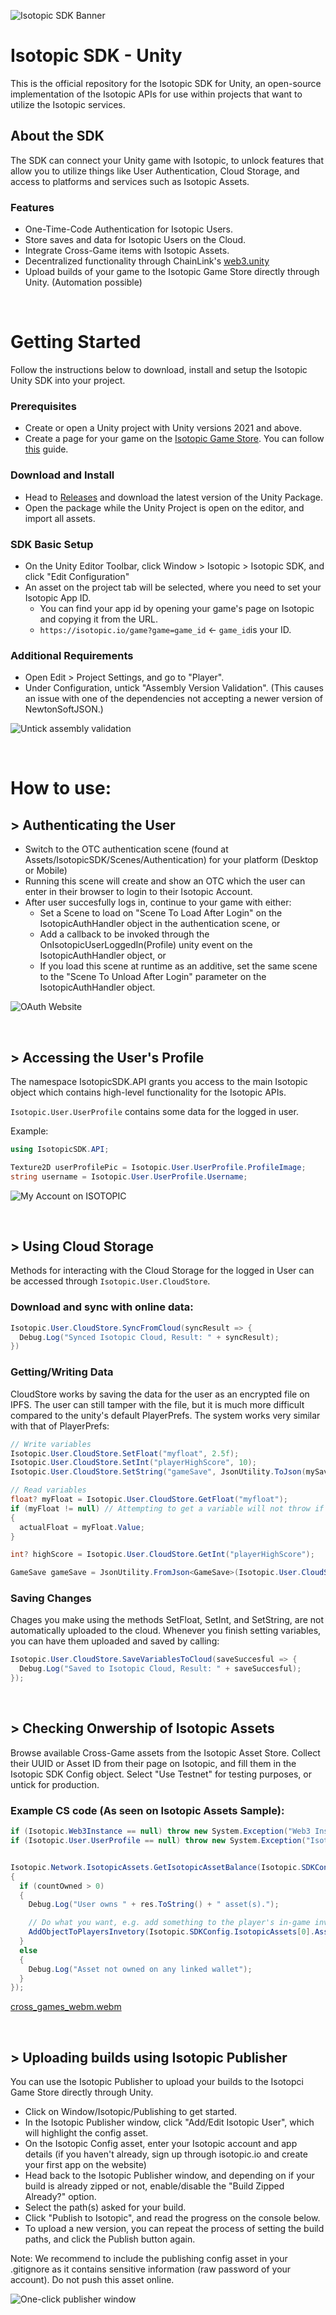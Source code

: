 ![Isotopic SDK Banner](https://isotopic.io/wp-content/uploads/2024/03/isotopic-sdk-banner-2-e1711116426133-1024x353.png)
# Isotopic SDK - Unity
This is the official repository for the Isotopic SDK for Unity, an open-source implementation of the Isotopic APIs for use within projects that want to utilize the Isotopic services.

## About the SDK
The SDK can connect your Unity game with Isotopic, to unlock features that allow you to utilize things like User Authentication, Cloud Storage, and access to platforms and services such as Isotopic Assets.

### Features
- One-Time-Code Authentication for Isotopic Users.
- Store saves and data for Isotopic Users on the Cloud.
- Integrate Cross-Game items with Isotopic Assets.
- Decentralized functionality through ChainLink's [web3.unity](https://github.com/chainSafe/web3.unity)
- Upload builds of your game to the Isotopic Game Store directly through Unity. (Automation possible)

&nbsp;
&nbsp;
&nbsp;

# Getting Started
Follow the instructions below to download, install and setup the Isotopic Unity SDK into your project.

### Prerequisites
- Create or open a Unity project with Unity versions 2021 and above.
- Create a page for your game on the [Isotopic Game Store](https://isotopic.io/game-store). You can follow [this](https://medium.com/@isotopic.io/publishing-on-isotopic-558f9c4c6532) guide.

### Download and Install
- Head to [Releases](https://github.com/IsotopicIO/isotopic-sdk-unity/releases/) and download the latest version of the Unity Package.
- Open the package while the Unity Project is open on the editor, and import all assets.

### SDK Basic Setup
- On the Unity Editor Toolbar, click Window > Isotopic > Isotopic SDK, and click "Edit Configuration"
- An asset on the project tab will be selected, where you need to set your Isotopic App ID.
  - You can find your app id by opening your game's page on Isotopic and copying it from the URL.
  - ``https://isotopic.io/game?game=game_id`` <- ``game_id``is your ID.

### Additional Requirements
- Open Edit > Project Settings, and go to "Player".
- Under Configuration, untick "Assembly Version Validation". (This causes an issue with one of the dependencies not accepting a newer version of NewtonSoftJSON.)

![Untick assembly validation](https://dapp.isotopic.io/media/sdk/unity-assembly-validation.png)

&nbsp;
&nbsp;
&nbsp;

# How to use:

## > Authenticating the User
- Switch to the OTC authentication scene (found at Assets/IsotopicSDK/Scenes/Authentication) for your platform (Desktop or Mobile)
- Running this scene will create and show an OTC which the user can enter in their browser to login to their Isotopic Account.
- After user succesfully logs in, continue to your game with either:
  - Set a Scene to load on "Scene To Load After Login" on the IsotopicAuthHandler object in the authentication scene, or
  - Add a callback to be invoked through the OnIsotopicUserLoggedIn(Profile) unity event on the IsotopicAuthHandler object, or
  - If you load this scene at runtime as an additive, set the same scene to the "Scene To Unload After Login" parameter on the IsotopicAuthHandler object.

![OAuth Website](https://isotopic.io/wp-content/uploads/2024/03/isotopic-oauth-screenshot-1024x431.jpg)

&nbsp;
&nbsp;
 
## > Accessing the User's Profile
The namespace IsotopicSDK.API grants you access to the main Isotopic object which contains high-level functionality for the Isotopic APIs.

``Isotopic.User.UserProfile`` contains some data for the logged in user.

Example:
```cs
using IsotopicSDK.API;

Texture2D userProfilePic = Isotopic.User.UserProfile.ProfileImage;
string username = Isotopic.User.UserProfile.Username;
```

![My Account on ISOTOPIC](https://dapp.isotopic.io/media/myaccount-isotopic.jpg)

&nbsp;
&nbsp;

## > Using Cloud Storage
Methods for interacting with the Cloud Storage for the logged in User can be accessed through ``Isotopic.User.CloudStore``.

### Download and sync with online data:
```cs
Isotopic.User.CloudStore.SyncFromCloud(syncResult => {
  Debug.Log("Synced Isotopic Cloud, Result: " + syncResult);
})
```

### Getting/Writing Data
CloudStore works by saving the data for the user as an encrypted file on IPFS. The user can still tamper with the file, but it is much more difficult compared to the unity's default PlayerPrefs.
The system works very similar with that of PlayerPrefs:

```cs
// Write variables
Isotopic.User.CloudStore.SetFloat("myfloat", 2.5f);
Isotopic.User.CloudStore.SetInt("playerHighScore", 10);
Isotopic.User.CloudStore.SetString("gameSave", JsonUtility.ToJson(mySaveObject)); // Can save objects by converting them to JSON and setting them as strings.

// Read variables
float? myFloat = Isotopic.User.CloudStore.GetFloat("myfloat");
if (myFloat != null) // Attempting to get a variable will not throw if it does not exist, but instead return null.
{
  actualFloat = myFloat.Value;
}

int? highScore = Isotopic.User.CloudStore.GetInt("playerHighScore");

GameSave gameSave = JsonUtility.FromJson<GameSave>(Isotopic.User.CloudStore.GetString("gameSave"));
```

### Saving Changes
Chages you make using the methods SetFloat, SetInt, and SetString, are not automatically uploaded to the cloud.
Whenever you finish setting variables, you can have them uploaded and saved by calling:

```cs
Isotopic.User.CloudStore.SaveVariablesToCloud(saveSuccesful => {
  Debug.Log("Saved to Isotopic Cloud, Result: " + saveSuccesful);
});
```

&nbsp;
&nbsp;

## > Checking Onwership of Isotopic Assets
Browse available Cross-Game assets from the Isotopic Asset Store. Collect their UUID or Asset ID from their page on Isotopic, and fill them in the Isotopic SDK Config object. 
Select "Use Testnet" for testing purposes, or untick for production.

### Example CS code (As seen on Isotopic Assets Sample):
```cs
if (Isotopic.Web3Instance == null) throw new System.Exception("Web3 Instance Uninitialized. If you are getting this error you are probably trying to perform some action that requires the Isotopic web3 Instance, but have not intialized it yet.");
if (Isotopic.User.UserProfile == null) throw new System.Exception("Isotopic User not logged in. If you are getting this error it probably means you need to first login the user via Isotopic OAuth.");


Isotopic.Network.IsotopicAssets.GetIsotopicAssetBalance(Isotopic.SDKConfig.IsotopicAssets[0], countOwned =>
{
  if (countOwned > 0)
  {
    Debug.Log("User owns " + res.ToString() + " asset(s).");

    // Do what you want, e.g. add something to the player's in-game inventory
    AddObjectToPlayersInvetory(Isotopic.SDKConfig.IsotopicAssets[0].AssetPrefab);
  }
  else
  {
    Debug.Log("Asset not owned on any linked wallet");
  }
});
```

[cross_games_webm.webm](https://github.com/IsotopicIO/isotopic-sdk-unity/assets/99669150/f74e9e09-33c7-4c6b-a55d-0330dccc519e)

&nbsp;
&nbsp;

## > Uploading builds using Isotopic Publisher
You can use the Isotopic Publisher to upload your builds to the Isotopci Game Store directly through Unity.

- Click on Window/Isotopic/Publishing to get started.
- In the Isotopic Publisher window, click "Add/Edit Isotopic User", which will highlight the config asset.
- On the Isotopic Config asset, enter your Isotopic account and app details (if you haven't already, sign up through isotopic.io and create your first app on the website)
- Head back to the Isotopic Publisher window, and depending on if your build is already zipped or not, enable/disable the "Build Zipped Already?" option.
- Select the path(s) asked for your build. 
- Click "Publish to Isotopic", and read the progress on the console below.
- To upload a new version, you can repeat the process of setting the build paths, and click the Publish button again.

Note: We recommend to include the publishing config asset in your .gitignore as it contains sensitive information (raw password of your account). 
Do not push this asset online.

![One-click publisher window](https://isotopic.io/wp-content/uploads/2023/06/Isotopic-One-Click-Publishing-Through-Unity-1024x567.jpg)
